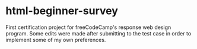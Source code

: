 # html-beginner-survey
First certification project for freeCodeCamp's response web design program. Some edits were made after submitting to the test case in order to implement some of my own preferences.
